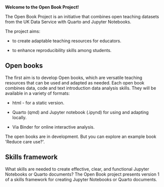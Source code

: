 **Welcome to the Open Book Project!**

The Open Book Project is an initiative that combines open teaching datasets from the UK Data Service with Quarto and Jupyter Notebooks.

The project aims:

-   to create adaptable teaching resources for educators.

-   to enhance reproducibility skills among students. 

## Open books

The first aim is to develop Open books, which are versatile teaching resources that can be used and adapted as needed. Each open book combines data, code and text introduction data analysis skills. They will be available in a variety of formats:

-   html - for a static version.

-   Quarto (qmd) and Jupyter notebook (.ipynd) for using and adapting locally.

-   Via Binder for online interactive analysis.

The open books are in development. But you can explore an example book 'Reduce care use?'.

## Skills framework

What skills are needed to create effective, clear, and functional Jupyter Notebooks or Quarto documents? The Open Book project presents version 1 of a skills framework for creating Jupyter Notebooks or Quarto documents.
